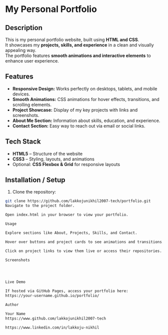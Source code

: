 # My Personal Portfolio

## Description
This is my personal portfolio website, built using **HTML and CSS**.  
It showcases my **projects, skills, and experience** in a clean and visually appealing way.  
The portfolio features **smooth animations and interactive elements** to enhance user experience.

## Features
- **Responsive Design:** Works perfectly on desktops, tablets, and mobile devices.  
- **Smooth Animations:** CSS animations for hover effects, transitions, and scrolling elements.  
- **Project Showcase:** Display of my key projects with links and screenshots.  
- **About Me Section:** Information about skills, education, and experience.  
- **Contact Section:** Easy way to reach out via email or social links.

## Tech Stack
- **HTML5** – Structure of the website  
- **CSS3** – Styling, layouts, and animations  
- Optional: **CSS Flexbox & Grid** for responsive layouts

## Installation / Setup
1. Clone the repository:
```bash
git clone https://github.com/lakkojunikhil2007-tech/portfolio.git
Navigate to the project folder.

Open index.html in your browser to view your portfolio.

Usage

Explore sections like About, Projects, Skills, and Contact.

Hover over buttons and project cards to see animations and transitions.

Click on project links to view them live or access their repositories.

Screenshots




Live Demo

If hosted via GitHub Pages, access your portfolio here:
https://your-username.github.io/portfolio/

Author

Your Name
https://www.github.com/lakkojunikhil2007-tech

https://www.linkedin.com/in/lakkoju-nikhil
